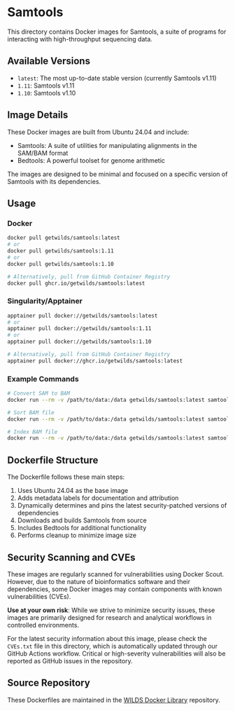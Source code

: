 # Samtools

This directory contains Docker images for Samtools, a suite of programs for interacting with high-throughput sequencing data.

## Available Versions

- `latest`: The most up-to-date stable version (currently Samtools v1.11)
- `1.11`: Samtools v1.11
- `1.10`: Samtools v1.10

## Image Details

These Docker images are built from Ubuntu 24.04 and include:

- Samtools: A suite of utilities for manipulating alignments in the SAM/BAM format
- Bedtools: A powerful toolset for genome arithmetic

The images are designed to be minimal and focused on a specific version of Samtools with its dependencies.

## Usage

### Docker

```bash
docker pull getwilds/samtools:latest
# or
docker pull getwilds/samtools:1.11
# or
docker pull getwilds/samtools:1.10

# Alternatively, pull from GitHub Container Registry
docker pull ghcr.io/getwilds/samtools:latest
```

### Singularity/Apptainer

```bash
apptainer pull docker://getwilds/samtools:latest
# or
apptainer pull docker://getwilds/samtools:1.11
# or
apptainer pull docker://getwilds/samtools:1.10

# Alternatively, pull from GitHub Container Registry
apptainer pull docker://ghcr.io/getwilds/samtools:latest
```

### Example Commands

```bash
# Convert SAM to BAM
docker run --rm -v /path/to/data:/data getwilds/samtools:latest samtools view -bS /data/input.sam > /data/output.bam

# Sort BAM file
docker run --rm -v /path/to/data:/data getwilds/samtools:latest samtools sort /data/input.bam -o /data/sorted.bam

# Index BAM file
docker run --rm -v /path/to/data:/data getwilds/samtools:latest samtools index /data/sorted.bam
```

## Dockerfile Structure

The Dockerfile follows these main steps:

1. Uses Ubuntu 24.04 as the base image
2. Adds metadata labels for documentation and attribution
3. Dynamically determines and pins the latest security-patched versions of dependencies
4. Downloads and builds Samtools from source
5. Includes Bedtools for additional functionality
6. Performs cleanup to minimize image size

## Security Scanning and CVEs

These images are regularly scanned for vulnerabilities using Docker Scout. However, due to the nature of bioinformatics software and their dependencies, some Docker images may contain components with known vulnerabilities (CVEs).

**Use at your own risk**: While we strive to minimize security issues, these images are primarily designed for research and analytical workflows in controlled environments.

For the latest security information about this image, please check the `CVEs.txt` file in this directory, which is automatically updated through our GitHub Actions workflow. Critical or high-severity vulnerabilities will also be reported as GitHub issues in the repository.

## Source Repository

These Dockerfiles are maintained in the [WILDS Docker Library](https://github.com/getwilds/wilds-docker-library) repository.
